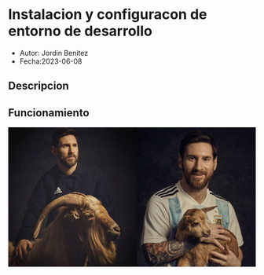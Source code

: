 # Instalacion y configuracon de entorno de desarrollo
- Autor: Jordin Benitez
- Fecha:2023-06-08
## Descripcion
## Funcionamiento
![ ](img/8131b1035b15c9adf41aec247baa14b3.png)
